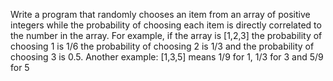 Write a program that randomly chooses an item from an array of positive integers while the
probability of choosing each item is directly correlated to the number in the array. For example, if
the array is [1,2,3] the probability of choosing 1 is 1/6 the probability of choosing 2 is 1/3 and the
probability of choosing 3 is 0.5. Another example: [1,3,5] means 1/9 for 1, 1/3 for 3 and 5/9 for 5
